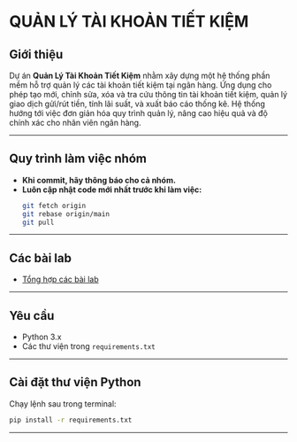 # QUẢN LÝ TÀI KHOẢN TIẾT KIỆM

## Giới thiệu

Dự án **Quản Lý Tài Khoản Tiết Kiệm** nhằm xây dựng một hệ thống phần mềm hỗ trợ quản lý các tài khoản tiết kiệm tại ngân hàng. Ứng dụng cho phép tạo mới, chỉnh sửa, xóa và tra cứu thông tin tài khoản tiết kiệm, quản lý giao dịch gửi/rút tiền, tính lãi suất, và xuất báo cáo thống kê. Hệ thống hướng tới việc đơn giản hóa quy trình quản lý, nâng cao hiệu quả và độ chính xác cho nhân viên ngân hàng.

---

## Quy trình làm việc nhóm

- **Khi commit, hãy thông báo cho cả nhóm.**
- **Luôn cập nhật code mới nhất trước khi làm việc:**
  ```bash
  git fetch origin
  git rebase origin/main
  git pull
  ```

---

## Các bài lab

- [Tổng hợp các bài lab](https://drive.google.com/drive/folders/1kXrWVUvHAVzwAi-PhuXUS5f_ch7qbP1H?usp=sharing)

---

## Yêu cầu

- Python 3.x
- Các thư viện trong `requirements.txt`

---

## Cài đặt thư viện Python

Chạy lệnh sau trong terminal:
```bash
pip install -r requirements.txt
```

---



